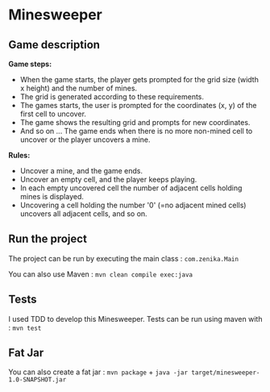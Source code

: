 # Minesweeper

## Game description
**Game steps:**

* When the game starts, the player gets prompted for the grid size (width x height) and the number of mines.
* The grid is generated according to these requirements.
* The games starts, the user is prompted for the coordinates (x, y) of the first cell to uncover.
* The game shows the resulting grid and prompts for new coordinates.
* And so on ...
The game ends when there is no more non-mined cell to uncover or the player uncovers a mine.

**Rules:**

* Uncover a mine, and the game ends.
* Uncover an empty cell, and the player keeps playing.
* In each empty uncovered cell the number of adjacent cells holding mines is displayed.
* Uncovering a cell holding the number '0' (=no adjacent mined cells) uncovers all adjacent cells, and so on.

## Run the project

The project can be run by executing the main class : `com.zenika.Main`

You can also use Maven : `mvn clean compile exec:java` 

## Tests

I used TDD to develop this Minesweeper. Tests can be run using maven with : `mvn test`

## Fat Jar 

You can also create a fat jar : 
`mvn package` + `java -jar target/minesweeper-1.0-SNAPSHOT.jar`
